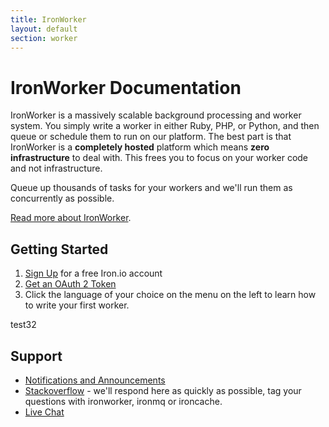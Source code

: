 ```yaml
---
title: IronWorker
layout: default
section: worker
---
```


# IronWorker Documentation

IronWorker is a massively scalable background processing and worker system. You simply write a worker in either Ruby, PHP, or Python, and then queue or schedule them
to run on our platform. The best part is that IronWorker is a **completely hosted** platform which means **zero infrastructure** to deal with. This frees you to focus
on your worker code and not infrastructure.

Queue up thousands of tasks for your workers and we'll run them as concurrently as possible.

[Read more about IronWorker](http://www.iron.io/products/worker).

## Getting Started

1. [Sign Up](http://www.iron.io) for a free Iron.io account
2. [Get an OAuth 2 Token](http://hud.iron.io/tokens)
3. Click the language of your choice on the menu on the left to learn how to write your first worker.

test32

<!--
## Developer Zone

Most developers will probably just want to use one of the clients available for your language of choice.

### Clients

* [Ruby](/worker/code/ruby)
* [PHP](/worker/code/php)
* [Python](/worker/code/python)

If you want to write your own IronWorker client or get deeper into the details, here's how to [write code to run on IronWorker](/worker/api/running-code-on-ironworker).
-->

## Support

* [Notifications and Announcements](http://get.iron.io/plus)
* [Stackoverflow](http://www.stackoverflow.com) - we'll respond here as quickly as possible, tag your questions with ironworker, ironmq or ironcache.
* [Live Chat](http://get.iron.io/chat)
